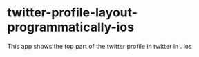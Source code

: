 # twitter-profile-layout-programmatically-ios
This app shows the top part of the twitter profile in twitter in . ios
